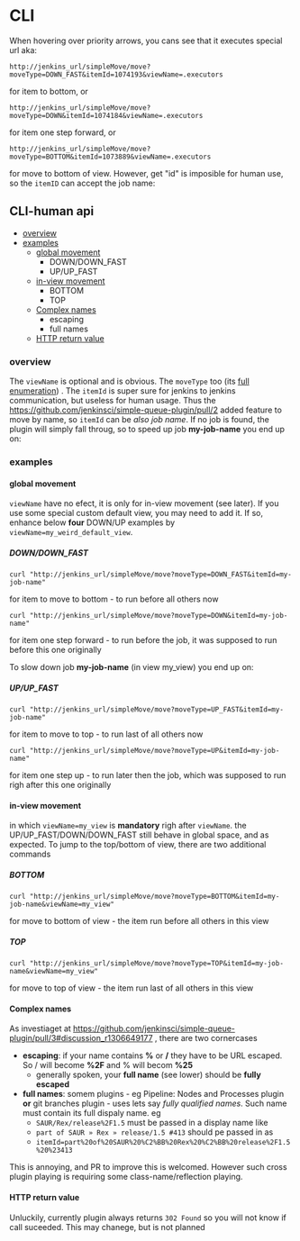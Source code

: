 # CLI
When hovering over priority arrows, you cans see that it executes special url aka:
```
http://jenkins_url/simpleMove/move?moveType=DOWN_FAST&itemId=1074193&viewName=.executors
```
for item to bottom, or
```
http://jenkins_url/simpleMove/move?moveType=DOWN&itemId=1074184&viewName=.executors
```
for item one step forward, or
```
http://jenkins_url/simpleMove/move?moveType=BOTTOM&itemId=1073889&viewName=.executors
```
for move to bottom of view. However, get "id" is imposible for human use, so the `itemID` can accept the job name:
## CLI-human api
 * [overview](#overview)
 * [examples](#examples)
   * [global movement](#global-movement)
     * DOWN/DOWN_FAST
     * UP/UP_FAST
   * [in-view movement](#in-view-movement)
     * BOTTOM
     * TOP
   * [Complex names](#complex-names)
     * escaping
     * full names
   * [HTTP return value](#http-return-value)
### overview
The `viewName` is optional and is obvious. The `moveType` too (its [full enumeration](https://github.com/jenkinsci/simple-queue-plugin/blob/master/src/main/java/cz/mendelu/xotradov/MoveType.java)) .  The `itemId` is super sure for jenkins to jenkins communication, but useless for human usage. Thus the https://github.com/jenkinsci/simple-queue-plugin/pull/2 added feature to move by name, so `itemId` can be *also job name*. If no job is found, the plugin will simply fall throug, so to speed up job **my-job-name** you end up on:
### examples
#### global movement
`viewName` have no efect, it is only for in-view movement (see later). If you use some special custom default view, you may need to add it. If so, enhance below **four** DOWN/UP examples by `viewName=my_weird_default_view`.
##### DOWN/DOWN_FAST
```
curl "http://jenkins_url/simpleMove/move?moveType=DOWN_FAST&itemId=my-job-name"
```
for item to move to bottom - to run before all others now
```
curl "http://jenkins_url/simpleMove/move?moveType=DOWN&itemId=my-job-name"
```
for item one step forward - to run before the job, it was supposed to run before this one originally

To slow down job **my-job-name** (in view my_view) you end up on:
##### UP/UP_FAST
```
curl "http://jenkins_url/simpleMove/move?moveType=UP_FAST&itemId=my-job-name"
```
for item to move to top - to run last of all others now
```
curl "http://jenkins_url/simpleMove/move?moveType=UP&itemId=my-job-name"
```
for item one step up - to run later then the job, which was supposed to run righ after this one originally
#### in-view movement
in which `viewName=my_view` is **mandatory** righ after `viewName`. the UP/UP_FAST/DOWN/DOWN_FAST still behave in global space, and as expected. To jump to the top/bottom of view, there are two additional commands
##### BOTTOM
```
curl "http://jenkins_url/simpleMove/move?moveType=BOTTOM&itemId=my-job-name&viewName=my_view"
```
for move to bottom of view - the item run before all others in this view
##### TOP
```
curl "http://jenkins_url/simpleMove/move?moveType=TOP&itemId=my-job-name&viewName=my_view"
```
for move to top of view - the item run last of all others in this view
#### Complex names
As investiaget at https://github.com/jenkinsci/simple-queue-plugin/pull/3#discussion_r1306649177 ,  there are two cornercases
 * **escaping**: if your name contains **%** or **/** they have to be URL escaped. So / will become **%2F** and % will becom **%25**
   * generally spoken, your **full name** (see lower) should be **fully escaped**
 * **full names**: somem plugins - eg   Pipeline: Nodes and Processes plugin **or** git branches plugin  - uses lets say *fully qualified names*. Such name must contain its full dispaly name. eg
   * `SAUR/Rex/release%2F1.5` must be passed in a display name like
   * `part of SAUR » Rex » release/1.5 #413` should pe passed in as
   * `itemId=part%20of%20SAUR%20%C2%BB%20Rex%20%C2%BB%20release%2F1.5%20%23413`

This is annoying, and PR to improve this is welcomed. However such cross plugin playing is requiring some class-name/reflection playing.

#### HTTP return value
Unluckily, currently plugin always returns `302 Found` so you will not know if call suceeded. This may chanege, but is not planned

